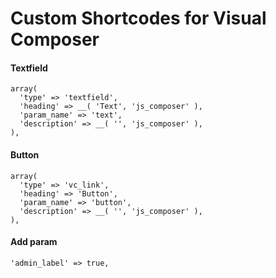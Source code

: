 # Custom Shortcodes for Visual Composer

#### Textfield
```
array(
  'type' => 'textfield',
  'heading' => __( 'Text', 'js_composer' ),
  'param_name' => 'text',
  'description' => __( '', 'js_composer' ),
),
```
#### Button
```
array(
  'type' => 'vc_link',
  'heading' => 'Button',
  'param_name' => 'button',
  'description' => __( '', 'js_composer' ),
),
```

#### Add param 
`'admin_label' => true,`